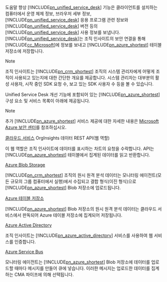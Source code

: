 도움말 향상 [!INCLUDE[pn_unified_service_desk](pn-unified-service-desk.md)] 기능은 클라이언트를 설치하는 컴퓨터에서 운영 체제 정보, 브라우저 세부 정보, [!INCLUDE[pn_unified_service_desk](../includes/pn-unified-service-desk.md)] 응용 프로그램 관련 정보와 [!INCLUDE[pn_unified_service_desk](pn-unified-service-desk.md)] 버전 등의 [!INCLUDE[pn_unified_service_desk](pn-unified-service-desk.md)] 사용 정보를 보냅니다. [!INCLUDE[pn_unified_service_desk](pn-unified-service-desk.md)]는 조직 인사이트의 보안 연결을 통해 [!INCLUDE[cc_Microsoft](cc-microsoft.md)]에 정보를 보내고 [!INCLUDE[pn_azure_shortest](pn-azure-shortest.md)] 테이블 저장소에 저장합니다.
  
> [!NOTE]
>  조직 인사이트는 [!INCLUDE[pn_crm_shortest](pn-crm-shortest.md)] 조직의 시스템 관리자에게 어떻게 조직이 사용되고 있는지에 대한 간단한 개요를 제공합니다. 시스템 관리자는 대부분의 활성 사용자, 시작 중인 SDK 요청 수, 보고 있는 SDK 사용자 수 등을 볼 수 있습니다.
  
 Unified Service Desk 개선 기능에 포함되어 있는 [!INCLUDE[pn_azure_shortest](pn-azure-shortest.md)] 구성 요소 및 서비스 목록이 아래에 제공됩니다.  
  
> [!NOTE]
>  추가 [!INCLUDE[pn_azure_shortest](pn-azure-shortest.md)] 서비스 제공에 대한 자세한 내용은 [Microsoft Azure 보안 센터](https://azure.microsoft.com/en-us/support/trust-center/)를 참조하십시오.  
  
 [클라우드 서비스](https://azure.microsoft.com/en-us/services/cloud-services/) OrgInsights 데이터 REST API(웹 역할)  
  
 이 웹 역할은 조직 인사이트에 데이터를 표시하는 차트의 요청을 수락합니다. API는 [!INCLUDE[pn_azure_shortest](pn-azure-shortest.md)] 테이블에서 집계된 데이터를 읽고 반환합니다.  
  
 [Azure Blob Storage](https://azure.microsoft.com/en-us/services/storage/blobs/)  
  
 [!INCLUDE[pn_crm_shortest](pn-crm-shortest.md)] 조직의 원시 원격 분석 데이터는 모니터링 에이전트(모든 규모의 그룹 컴퓨터에서 실행)에서 수집되고 결합 형식(이진 형식)으로 [!INCLUDE[pn_azure_shortest](pn-azure-shortest.md)] Blob 저장소에 업로드됩니다.  
  
 [Azure 테이블 저장소](https://azure.microsoft.com/en-us/services/storage/tables/)  
  
 [!INCLUDE[pn_azure_shortest](pn-azure-shortest.md)] Blob 저장소의 원시 원격 분석 데이터는 클라우드 서비스에서 판독되어 Azure 테이블 저장소에 집계되어 저장됩니다.  
  
 [Azure Active Directory](https://azure.microsoft.com/en-us/services/active-directory/)  
  
 조직 인사이트는 [!INCLUDE[pn_azure_active_directory](pn-azure-active-directory.md)] 서비스를 사용하여 웹 서비스를 인증합니다.  
  
 [Azure Service Bus](https://azure.microsoft.com/en-us/services/service-bus/)  
  
 모니터링 에이전트는 [!INCLUDE[pn_azure_shortest](pn-azure-shortest.md)] Blob 저장소에 데이터를 업로드할 때마다 메시지를 만들어 큐에 넣습니다. 이러한 메시지는 업로드한 데이터를 집계하는 CMA 파이프에 의해 선택됩니다.